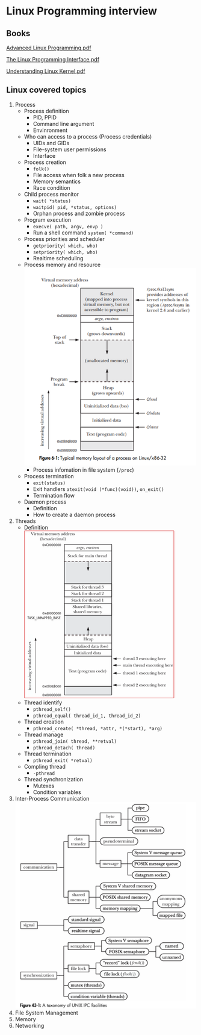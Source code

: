 # Linux Programming interview

## Books
[Advanced Linux Programming.pdf](/Books/Advanced%20Linux%20Programming.pdf)

[The Linux Programming Interface.pdf](/Books/The%20Linux%20Programming%20Interface.pdf)

[Understanding Linux Kernel.pdf](/Books/Understanding%20Linux%20Kernel.pdf)

## Linux covered topics
1. Process
    * Process definition
      * PID, PPID
      * Command line argument
      * Envinronment
    * Who can access to a process (Process credentials)
      * UIDs and GIDs
      * File-system user permissions
      * Interface
    * Process creation
      * `folk()`
      * File access when folk a new process
      * Memory semantics
      * Race condition
    * Child process monitor
      * `wait( *status)`
      * `waitpid( pid, *status, options)`
      * Orphan process and zombie process
    * Program execution
      * `execve( path, argv, envp )`
      * Run a shell command `system( *command)`
    * Process priorities and scheduler
      * `getpriority( which, who)`
      * `setpriority( which, who)`
      * Realtime scheduling
    * Process memory and resource
        ![](/Assets/Memory_layout.png)
      * Process infomation in file system (`/proc`)
    * Process termination
      * `exit(status)`
      * Exit handlers `atexit(void (*func)(void))`, `on_exit()`
      * Termination flow
    * Daemon process
      * Definition
      * How to create a daemon process
2. Threads
    * Definition
        ![](/Assets/Thread_memory_layout.png)
    * Thread identify
      * `pthread_self()`
      * `pthread_equal( thread_id_1, thread_id_2)`
    * Thread creation
      * `pthread_create( *thread, *attr, *(*start), *arg)`
    * Thread manage
      * `pthread_join( thread, **retval)`
      * `pthread_detach( thread)`
    * Thread termination
      * `pthread_exit( *retval)`
    * Compling thread
      * `-pthread`
    * Thread synchronization
      * Mutexes
      * Condition variables
3. Inter-Process Communication
    ![](/Assets/ipc.png)
4. File System Management
5. Memory
6. Networking